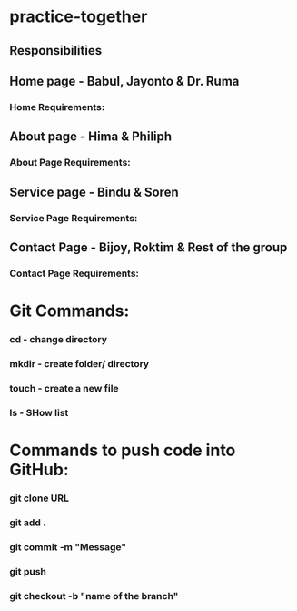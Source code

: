 # practice-together

## Responsibilities

## Home page - Babul, Jayonto & Dr. Ruma 
### Home Requirements: 
## About page - Hima & Philiph
### About Page Requirements: 
## Service page - Bindu & Soren
### Service Page Requirements: 
## Contact Page - Bijoy, Roktim & Rest of the group 

### Contact Page Requirements: 

# Git Commands:

### cd - change directory
### mkdir - create folder/ directory
### touch - create a new file
### ls - SHow list
### 

# Commands to push code into GitHub:
### git clone URL
### git add .
### git commit -m "Message"
### git push
### git checkout -b "name of the branch"
 
